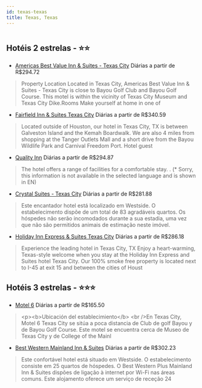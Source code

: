 ```yaml
---
id: texas-texas
title: Texas, Texas
---
```


<center><img src="https://assets.cosmos-data.com/1/3b0bbbdd324eedd5ff510b4656622e5b/118442.jpg" alt="" /></center>


## Hotéis 2 estrelas - ⭐️⭐️

-    [Americas Best Value Inn & Suites - Texas City](https://www.hurb.com/hoteis/texas/americas-best-value-inn-suites-texas-city-JNP-JP986421?cmp=18055) Diárias a partir de R$294.72
   > Property Location Located in Texas City, Americas Best Value Inn &amp; Suites - Texas City is close to Bayou Golf Club and Bayou Golf Course. This motel is within the vicinity of Texas City Museum and Texas City Dike.Rooms Make yourself at home in one of 
-    [Fairfield Inn & Suites Texas City](https://www.hurb.com/hoteis/texas/fairfield-inn-suites-texas-city-JNP-JP338924?cmp=18055) Diárias a partir de R$340.59
   > Located outside of Houston, our hotel in Texas City, TX is between Galveston Island and the Kemah Boardwalk. We are also 4 miles from shopping at the Tanger Outlets Mall and a short drive from the Bayou Wildlife Park and Carnival Freedom Port. Hotel guest
-    [Quality Inn](https://www.hurb.com/hoteis/texas/quality-inn-JNP-JP394051?cmp=18055) Diárias a partir de R$294.87
   > The hotel offers a range of facilities for a comfortable stay.
. (* Sorry, this information is not available in the selected language and is shown in EN) 
-    [Crystal Suites - Texas City](https://www.hurb.com/hoteis/texas/crystal-suites-texas-city-JNP-JP447510?cmp=18055) Diárias a partir de R$281.88
   > Este encantador hotel está localizado em Westside. O estabelecimento dispõe de um total de 83 agradáveis quartos. Os hóspedes não serão incomodados durante a sua estadia, uma vez que não são permitidos animais de estimação neste imóvel. 
-    [Holiday Inn Express & Suites Texas City](https://www.hurb.com/hoteis/texas/holiday-inn-express-suites-texas-city-JNP-JP765326?cmp=18055) Diárias a partir de R$286.18
   > Experience the leading hotel in Texas City, TX Enjoy a heart-warming, Texas-style welcome when you stay at the Holiday Inn Express and Suites hotel Texas City. Our 100% smoke free property is located next to I-45 at exit 15 and between the cities of Houst

## Hotéis 3 estrelas - ⭐️⭐️⭐️

-    [Motel 6](https://www.hurb.com/hoteis/texas/motel-6-JNP-JP195913?cmp=18055) Diárias a partir de R$165.50
   > &lt;p&gt;&lt;b&gt;Ubicación del establecimiento&lt;/b&gt; &lt;br /&gt;En Texas City, Motel 6 Texas City se sitúa a poca distancia de Club de golf Bayou y de Bayou Golf Course.  Este motel se encuentra cerca de Museo de Texas City y de College of the Mainl
-    [Best Western Mainland Inn & Suites](https://www.hurb.com/hoteis/texas/best-western-mainland-inn-suites-JNP-JP087941?cmp=18055) Diárias a partir de R$302.23
   > Este confortável hotel está situado em Westside. O estabelecimento consiste em 25 quartos de hóspedes. O Best Western Plus Mainland Inn &amp; Suites dispões de ligação à internet por Wi-Fi nas áreas comuns. Este alojamento oferece um serviço de receção 24
